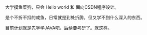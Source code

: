 大学摸鱼菜狗，只会 Hello world 和 面向CSDN程序设计。  

是个不折不扣的咸鱼，日常就是到处折腾，但又学不到什么深入的东西。

目前计划就是先学学JAVA吧，后续要考研了。就这样。  
